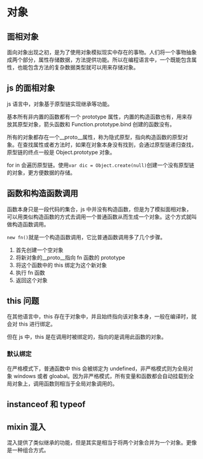 # 对象

## 面相对象

面向对象出现之初，是为了使用对象模拟现实中存在的事物。人们将一个事物抽象成两个部分，属性存储数据，方法提供功能。所以在编程语言中，一个既能包含属性，也能包含方法的复杂数据类型就可以用来存储对象。

## js 的面相对象

js 语言中，对象基于原型链实现继承等功能。

基本所有非内置的函数都有一个 prototype 属性，内置的构造函数也有，用来存放其原型对象，箭头函数和 Function.prototype.bind 创建的函数没有。

所有的对象都存在一个\_\_proto\_\_属性，称为隐式原型，指向构造函数的原型对象。在查找属性或者方法时，如果在对象本身没有找到，会通过原型链递归查找，原型链的终点一般是 Object.prototype 对象。

for in 会遍历原型链。使用`var dic = Object.create(null)`创建一个没有原型链的对象，更方便数据的存储。

## 函数和构造函数调用

函数本身只是一段代码的集合，js 中并没有构造函数，但是为了模拟面相对象，可以用类似构造函数的方式去调用一个普通函数从而生成一个对象。这个方式就叫做构造函数调用。

`new fn()`就是一个构造函数调用，它比普通函数调用多了几个步骤。

1. 首先创建一个空对象
2. 将新对象的\_\_proto\_\_指向 fn 函数的 prototype
3. 将这个函数中的 this 绑定为这个新对象
4. 执行 fn 函数
5. 返回这个对象

## this 问题

在其他语言中，this 存在于对象中，并且始终指向该对象本身，一般在编译时，就会对 this 进行绑定。

但在 js 中，this 是在调用时被绑定的，指向的是调用此函数的对象。

### 默认绑定

在严格模式下，普通函数中 this 会被绑定为 undefined，非严格模式则为全局对象 windows 或者 gloabal。因为非严格模式，所有变量和函数都会自动挂载到全局对象上，调用函数则相当于全局对象调用的。

## instanceof 和 typeof

## mixin 混入

混入提供了类似继承的功能，但是其实是相当于将两个对象合并为一个对象。更像是一种组合方式。
